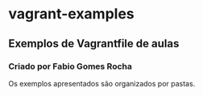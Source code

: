 # vagrant-examples
## Exemplos de Vagrantfile de aulas

### Criado por Fabio Gomes Rocha
Os exemplos apresentados são organizados por pastas.